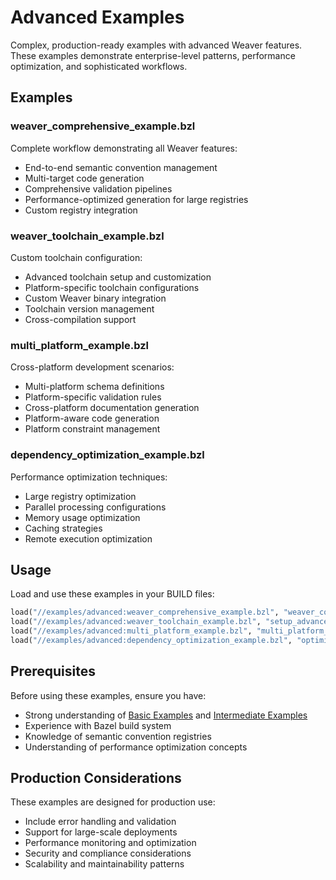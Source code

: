 # Advanced Examples

Complex, production-ready examples with advanced Weaver features. These examples demonstrate enterprise-level patterns, performance optimization, and sophisticated workflows.

## Examples

### weaver_comprehensive_example.bzl
Complete workflow demonstrating all Weaver features:
- End-to-end semantic convention management
- Multi-target code generation
- Comprehensive validation pipelines
- Performance-optimized generation for large registries
- Custom registry integration

### weaver_toolchain_example.bzl
Custom toolchain configuration:
- Advanced toolchain setup and customization
- Platform-specific toolchain configurations
- Custom Weaver binary integration
- Toolchain version management
- Cross-compilation support

### multi_platform_example.bzl
Cross-platform development scenarios:
- Multi-platform schema definitions
- Platform-specific validation rules
- Cross-platform documentation generation
- Platform-aware code generation
- Platform constraint management

### dependency_optimization_example.bzl
Performance optimization techniques:
- Large registry optimization
- Parallel processing configurations
- Memory usage optimization
- Caching strategies
- Remote execution optimization

## Usage

Load and use these examples in your BUILD files:

```python
load("//examples/advanced:weaver_comprehensive_example.bzl", "weaver_comprehensive_example")
load("//examples/advanced:weaver_toolchain_example.bzl", "setup_advanced_toolchain")
load("//examples/advanced:multi_platform_example.bzl", "multi_platform_weaver_example")
load("//examples/advanced:dependency_optimization_example.bzl", "optimize_dependencies")
```

## Prerequisites

Before using these examples, ensure you have:
- Strong understanding of [Basic Examples](../basic/) and [Intermediate Examples](../intermediate/)
- Experience with Bazel build system
- Knowledge of semantic convention registries
- Understanding of performance optimization concepts

## Production Considerations

These examples are designed for production use:
- Include error handling and validation
- Support for large-scale deployments
- Performance monitoring and optimization
- Security and compliance considerations
- Scalability and maintainability patterns 